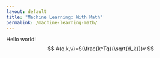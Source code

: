 ```yaml
---
layout: default
title: "Machine Learning: With Math"
permalink: /machine-learning-math/
---
```


Hello world!  
$$
A(q,k,v)=S(\frac{k^Tq}{\sqrt{d_k}})v
$$